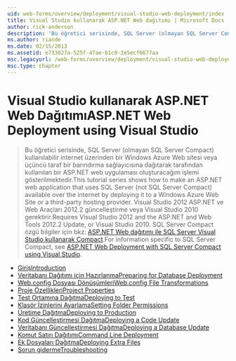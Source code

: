 ```yaml
---
uid: web-forms/overview/deployment/visual-studio-web-deployment/index
title: Visual Studio kullanarak ASP.NET Web dağıtımı | Microsoft Docs
author: rick-anderson
description: 'Bu öğretici serisinde, SQL Server (olmayan SQL Server Compact) kullanılabilir internet üzerinden t dağıtarak tarafından kullanılan bir ASP.NET web uygulaması oluşturacağım gösterilmektedir...'
ms.author: riande
ms.date: 02/15/2013
ms.assetid: e733027a-525f-47ae-b1c0-2e5ecf6677aa
msc.legacyurl: /web-forms/overview/deployment/visual-studio-web-deployment
msc.type: chapter
---
```

<a name="aspnet-web-deployment-using-visual-studio"></a><span data-ttu-id="6e0fb-103">Visual Studio kullanarak ASP.NET Web Dağıtımı</span><span class="sxs-lookup"><span data-stu-id="6e0fb-103">ASP.NET Web Deployment using Visual Studio</span></span>
====================
> <span data-ttu-id="6e0fb-104">Bu öğretici serisinde, SQL Server (olmayan SQL Server Compact) kullanılabilir internet üzerinden bir Windows Azure Web sitesi veya üçüncü taraf bir barındırma sağlayıcısına dağıtarak tarafından kullanılan bir ASP.NET web uygulaması oluşturacağım işlemi gösterilmektedir.</span><span class="sxs-lookup"><span data-stu-id="6e0fb-104">This tutorial series shows how to make an ASP.NET web application that uses SQL Server (not SQL Server Compact) available over the internet by deploying it to a Windows Azure Web Site or a third-party hosting provider.</span></span> <span data-ttu-id="6e0fb-105">Visual Studio 2012 ASP.NET ve Web Araçları 2012.2 güncelleştirme veya Visual Studio 2010 gerektirir.</span><span class="sxs-lookup"><span data-stu-id="6e0fb-105">Requires Visual Studio 2012 and the ASP.NET and Web Tools 2012.2 Update, or Visual Studio 2010.</span></span> <span data-ttu-id="6e0fb-106">SQL Server Compact özgü bilgiler için bkz: [ASP.NET Web dağıtımı ile SQL Server Visual Studio kullanarak Compact](../../older-versions-getting-started/deployment-to-a-hosting-provider/deployment-to-a-hosting-provider-introduction-1-of-12.md).</span><span class="sxs-lookup"><span data-stu-id="6e0fb-106">For information specific to SQL Server Compact, see [ASP.NET Web Deployment with SQL Server Compact using Visual Studio](../../older-versions-getting-started/deployment-to-a-hosting-provider/deployment-to-a-hosting-provider-introduction-1-of-12.md).</span></span>


- [<span data-ttu-id="6e0fb-107">Giriş</span><span class="sxs-lookup"><span data-stu-id="6e0fb-107">Introduction</span></span>](introduction.md)
- [<span data-ttu-id="6e0fb-108">Veritabanı Dağıtımı için Hazırlanma</span><span class="sxs-lookup"><span data-stu-id="6e0fb-108">Preparing for Database Deployment</span></span>](preparing-databases.md)
- [<span data-ttu-id="6e0fb-109">Web.config Dosyası Dönüşümleri</span><span class="sxs-lookup"><span data-stu-id="6e0fb-109">Web.config File Transformations</span></span>](web-config-transformations.md)
- [<span data-ttu-id="6e0fb-110">Proje Özellikleri</span><span class="sxs-lookup"><span data-stu-id="6e0fb-110">Project Properties</span></span>](project-properties.md)
- [<span data-ttu-id="6e0fb-111">Test Ortamına Dağıtma</span><span class="sxs-lookup"><span data-stu-id="6e0fb-111">Deploying to Test</span></span>](deploying-to-iis.md)
- [<span data-ttu-id="6e0fb-112">Klasör İzinlerini Ayarlama</span><span class="sxs-lookup"><span data-stu-id="6e0fb-112">Setting Folder Permissions</span></span>](setting-folder-permissions.md)
- [<span data-ttu-id="6e0fb-113">Üretime Dağıtma</span><span class="sxs-lookup"><span data-stu-id="6e0fb-113">Deploying to Production</span></span>](deploying-to-production.md)
- [<span data-ttu-id="6e0fb-114">Kod Güncelleştirmesi Dağıtma</span><span class="sxs-lookup"><span data-stu-id="6e0fb-114">Deploying a Code Update</span></span>](deploying-a-code-update.md)
- [<span data-ttu-id="6e0fb-115">Veritabanı Güncelleştirmesi Dağıtma</span><span class="sxs-lookup"><span data-stu-id="6e0fb-115">Deploying a Database Update</span></span>](deploying-a-database-update.md)
- [<span data-ttu-id="6e0fb-116">Komut Satırı Dağıtımı</span><span class="sxs-lookup"><span data-stu-id="6e0fb-116">Command Line Deployment</span></span>](command-line-deployment.md)
- [<span data-ttu-id="6e0fb-117">Ek Dosyaları Dağıtma</span><span class="sxs-lookup"><span data-stu-id="6e0fb-117">Deploying Extra Files</span></span>](deploying-extra-files.md)
- [<span data-ttu-id="6e0fb-118">Sorun giderme</span><span class="sxs-lookup"><span data-stu-id="6e0fb-118">Troubleshooting</span></span>](troubleshooting.md)
